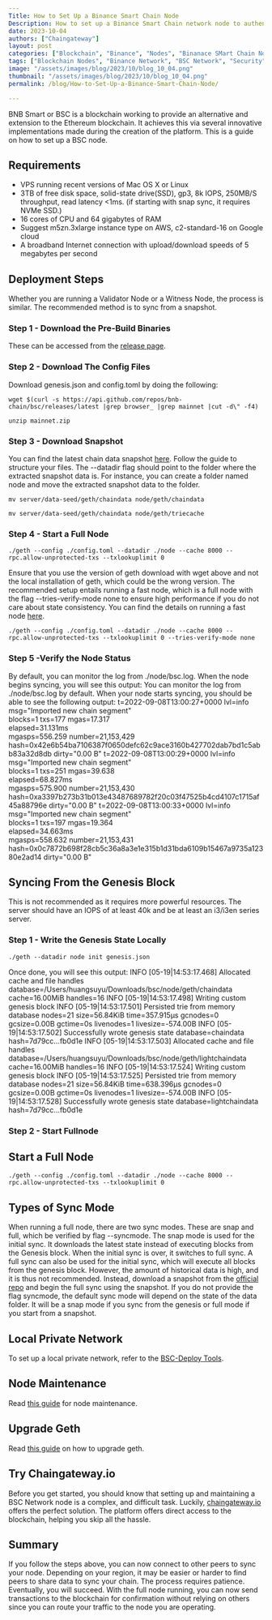 ```yaml
---
Title: How to Set Up a Binance Smart Chain Node
Description: How to set up a Binance Smart Chain network node to authenticate transactions on the BSC network.
date: 2023-10-04
authors: ["Chaingateway"]
layout: post
categories: ["Blockchain", "Binance", "Nodes", "Binanace SMart Chain Node"]
tags: ["Blockchain Nodes", "Binance Network", "BSC Network", "Security", "Binance Smart Chain", “Blockchain APIs”, "Binance Node"]
image: "/assets/images/blog/2023/10/blog_10_04.png"
thumbnail: "/assets/images/blog/2023/10/blog_10_04.png"
permalink: /blog/How-to-Set-Up-a-Binance-Smart-Chain-Node/

---
```

BNB Smart or BSC is a blockchain working to provide an alternative and extension to the Ethereum blockchain. It achieves this via several innovative implementations made during the creation of the platform. This is a guide on how to set up a BSC node.
## Requirements
* VPS running recent versions of Mac OS X or Linux
* 3TB of free disk space, solid-state drive(SSD), gp3, 8k IOPS, 250MB/S throughput, read latency <1ms. (if starting with snap sync, it requires NVMe SSD.)
* 16 cores of CPU and 64 gigabytes of RAM
* Suggest m5zn.3xlarge instance type on AWS, c2-standard-16 on Google cloud
* A broadband Internet connection with upload/download speeds of 5 megabytes per second

## Deployment Steps
Whether you are running a Validator Node or a Witness Node, the process is similar. The recommended method is to sync from a snapshot.
### Step 1 - Download the Pre-Build Binaries
These can be accessed from the [release page](https://github.com/bnb-chain/bsc/releases/latest).
### Step 2 - Download The Config Files
Download genesis.json and config.toml by doing the following:

`wget $(curl -s https://api.github.com/repos/bnb-chain/bsc/releases/latest |grep browser_ |grep mainnet |cut -d\" -f4)`

`unzip mainnet.zip`
### Step 3 - Download Snapshot
You can find the latest chain data snapshot [here](https://github.com/bnb-chain/bsc-snapshots). Follow the guide to structure your files.
The --datadir flag should point to the folder where the extracted snapshot data is. For instance, you can create a folder named node and move the extracted snapshot data to the folder.

`mv server/data-seed/geth/chaindata node/geth/chaindata`

`mv server/data-seed/geth/chaindata node/geth/triecache`
### Step 4 - Start a Full Node
`./geth --config ./config.toml --datadir ./node --cache 8000 --rpc.allow-unprotected-txs --txlookuplimit 0`

Ensure that you use the version of geth download with wget above and not the local installation of geth, which could be the wrong version.
The recommended setup entails running a fast node, which is a full node with the flag --tries-verify-mode none to ensure high performance if you do not care about state consistency. You can find the details on running a fast node [here](https://docs.bnbchain.org/docs/BSC-fast-node).

`./geth --config ./config.toml --datadir ./node --cache 8000 --rpc.allow-unprotected-txs --txlookuplimit 0 --tries-verify-mode none`
### Step 5 -Verify the Node Status
By default, you can monitor the log from ./node/bsc.log. When the node begins syncing, you will see this output:
You can monitor the log from ./node/bsc.log by default. When your node starts syncing, you should be able to see the following output:
t=2022-09-08T13:00:27+0000 lvl=info msg="Imported new chain segment"            
blocks=1 txs=177 mgas=17.317  
elapsed=31.131ms   
mgasps=556.259 number=21,153,429 hash=0x42e6b54ba7106387f0650defc62c9ace3160b427702dab7bd1c5abb83a32d8db dirty="0.00 B"
t=2022-09-08T13:00:29+0000 lvl=info msg="Imported new chain segment"            
blocks=1 txs=251 mgas=39.638  
elapsed=68.827ms   
mgasps=575.900 number=21,153,430 hash=0xa3397b273b31b013e43487689782f20c03f47525b4cd4107c1715af45a88796e dirty="0.00 B"
t=2022-09-08T13:00:33+0000 lvl=info msg="Imported new chain segment"            
blocks=1 txs=197 mgas=19.364  
elapsed=34.663ms   
mgasps=558.632 number=21,153,431 hash=0x0c7872b698f28cb5c36a8a3e1e315b1d31bda6109b15467a9735a12380e2ad14 dirty="0.00 B"
## Syncing From the Genesis Block
This is not recommended as it requires more powerful resources. The server should have an IOPS of at least 40k and be at least an i3/i3en series server.
### Step 1 - Write the Genesis State Locally
`./geth --datadir node init genesis.json`

Once done, you will see this output:
INFO [05-19|14:53:17.468] Allocated cache and file handles        
database=/Users/huangsuyu/Downloads/bsc/node/geth/chaindata cache=16.00MiB handles=16
INFO [05-19|14:53:17.498] Writing custom genesis block
INFO [05-19|14:53:17.501] Persisted trie from memory database nodes=21 size=56.84KiB time=357.915µs gcnodes=0 gcsize=0.00B gctime=0s livenodes=1 livesize=-574.00B
INFO [05-19|14:53:17.502] Successfully wrote genesis state database=chaindata hash=7d79cc…fb0d1e
INFO [05-19|14:53:17.503] Allocated cache and file handles        
database=/Users/huangsuyu/Downloads/bsc/node/geth/lightchaindata cache=16.00MiB handles=16
INFO [05-19|14:53:17.524] Writing custom genesis block
INFO [05-19|14:53:17.525] Persisted trie from memory database nodes=21 size=56.84KiB time=638.396µs gcnodes=0 gcsize=0.00B gctime=0s livenodes=1 livesize=-574.00B
INFO [05-19|14:53:17.528] Successfully wrote genesis state database=lightchaindata hash=7d79cc…fb0d1e
### Step 2 - Start Fullnode
## Start a Full Node
`./geth --config ./config.toml --datadir ./node --cache 8000 --rpc.allow-unprotected-txs --txlookuplimit 0`
## Types of Sync Mode
When running a full node, there are two sync modes. These are snap and full, which be verified by flag --syncmode.
The snap mode is used for the initial sync. It downloads the latest state instead of executing blocks from the Genesis block. When the initial sync is over, it switches to full sync.
A full sync can also be used for the initial sync, which will execute all blocks from the genesis block. However, the amount of historical data is high, and it is thus not recommended. Instead, download a snapshot from the [official repo](https://github.com/bnb-chain/bsc-snapshots) and begin the full sync using the snapshot.
If you do not provide the flag syncmode, the default sync mode will depend on the state of the data folder. It will be a snap mode if you sync from the genesis or full mode if you start from a snapshot.
## Local Private Network
To set up a local private network, refer to the [BSC-Deploy Tools](https://github.com/bnb-chain/node-deploy).
## Node Maintenance
Read [this guide](https://docs.bnbchain.org/docs/validator/node-maintenance) for node maintenance.
## Upgrade Geth
Read [this guide](https://docs.bnbchain.org/docs/upgrade-fullnode) on how to upgrade geth.
## Try Chaingateway.io
Before you get started, you should know that setting up and maintaining a BSC Network node is a complex, and difficult task. Luckily, [chaingateway.io](https://chaingateway.io) offers the perfect solution. The platform offers direct access to the blockchain, helping you skip all the hassle.
## Summary
If you follow the steps above, you can now connect to other peers to sync your node. Depending on your region, it may be easier or harder to find peers to share data to sync your chain. The process requires patience. Eventually, you will succeed. With the full node running, you can now send transactions to the blockchain for confirmation without relying on others since you can route your traffic to the node you are operating.
